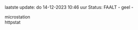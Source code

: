 laatste update: 
do 14-12-2023 10:46   uur 
Status: FAALT - geel - 
<div class="service Y">microstation</div><div class="service G">httpstat</div>